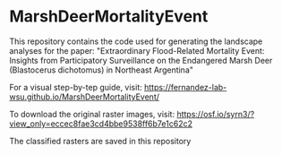 # MarshDeerMortalityEvent

This repository contains the code used for generating the landscape analyses for the paper: "Extraordinary Flood-Related Mortality Event: Insights from Participatory Surveillance on the Endangered Marsh Deer (Blastocerus dichotomus) in Northeast Argentina"

For a visual step-by-tep guide, visit: https://fernandez-lab-wsu.github.io/MarshDeerMortalityEvent/

To download the original raster images, visit: https://osf.io/syrn3/?view_only=eccec8fae3cd4bbe9538ff6b7e1c62c2

The classified rasters are saved in this repository
